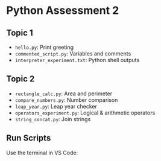 # Python Assessment 2

## Topic 1
- `hello.py`: Print greeting
- `commented_script.py`: Variables and comments
- `interpreter_experiment.txt`: Python shell outputs

## Topic 2
- `rectangle_calc.py`: Area and perimeter
- `compare_numbers.py`: Number comparison
- `leap_year.py`: Leap year checker
- `operators_experiment.py`: Logical & arithmetic operators
- `string_concat.py`: Join strings

## Run Scripts
Use the terminal in VS Code:
